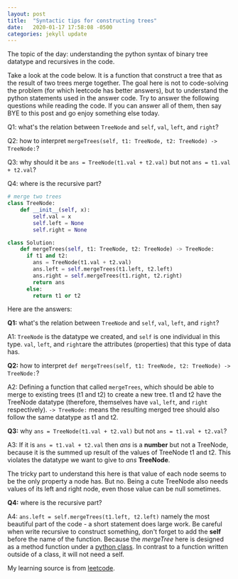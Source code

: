 ```yaml
---
layout: post
title:  "Syntactic tips for constructing trees"
date:   2020-01-17 17:58:08 -0500
categories: jekyll update
---
```

The topic of the day: understanding the python syntax of binary tree datatype and recursives in the code.

Take a look at the code below. It is a function that construct a tree that as the result of two trees merge together. The goal here is not to code-solving the problem (for which leetcode has better answers), but to understand the python statements used in the answer code. Try to answer the following questions while reading the code. If you can answer all of them, then say BYE to this post and go enjoy something else today.

Q1: what's the relation between `TreeNode` and `self`, `val`, `left`, and `right`?

Q2: how to interpret `mergeTrees(self, t1: TreeNode, t2: TreeNode) -> TreeNode:`?

Q3: why should it be `ans = TreeNode(t1.val + t2.val)` but not `ans = t1.val + t2.val`?

Q4: where is the recursive part?


```python
# merge two trees
class TreeNode:
    def __init__(self, x):
        self.val = x
        self.left = None
        self.right = None

class Solution:
    def mergeTrees(self, t1: TreeNode, t2: TreeNode) -> TreeNode:
      if t1 and t2:
        ans = TreeNode(t1.val + t2.val)
        ans.left = self.mergeTrees(t1.left, t2.left)
        ans.right = self.mergeTrees(t1.right, t2.right)
        return ans
      else:
        return t1 or t2
```


Here are the answers:

**Q1:** what's the relation between `TreeNode` and `self`, `val`, `left`, and `right`?

A1: `TreeNode` is the datatype we created, and `self` is one individual in this type. `val`, `left`, and `right`are the attributes (properties) that this type of data has.

**Q2:** how to interpret `def mergeTrees(self, t1: TreeNode, t2: TreeNode) -> TreeNode:`?

A2: Defining a function that called `mergeTrees`, which should be able to merge to existing trees (t1 and t2) to create a new tree. t1 and t2 have the TreeNode datatype (therefore, themselves have `val`, `left`, and `right` respectively). `-> TreeNode:` means the resulting merged tree should also follow the same datatype as t1 and t2.

**Q3:** why `ans = TreeNode(t1.val + t2.val)` but not `ans = t1.val + t2.val`?

A3: If it is `ans = t1.val + t2.val` then *ans* is a **number** but not a TreeNode, because it is the summed up result of the values of TreeNode t1 and t2. This violates the datatype we want to give to *ans* **TreeNode**.

The tricky part to understand this here is that value of each node seems to be the only property a node has. But no. Being a cute TreeNode also needs values of its left and right node, even those value can be null sometimes.  

**Q4:** where is the recursive part?

A4: `ans.left = self.mergeTrees(t1.left, t2.left)` namely the most beautiful part of the code - a short statement does large work. Be careful when write recursive to construct something, don't forget to add the **self** before the name of the function. Because the *mergeTree* here is designed as a method function under a [python class]. In contrast to a function written outside of a class, it will not need a self.

My learning source is from [leetcode].

[leetcode]: https://leetcode.com/
[python class]: http://127.0.0.1:4000/brisnotes/jekyll/update/2020/01/13/what-is-a-python-class.html
